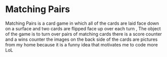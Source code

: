 # Matching Pairs

Matching Pairs is a card game in which all of the cards are laid face down on a surface and two cards are flipped face up over each turn , The object of the game is to turn over pairs of matching cards
there is a score counter and a wins counter 
the images on the back side of the cards are pictures from my home 
because it is a funny idea that motivates me to code more LoL
